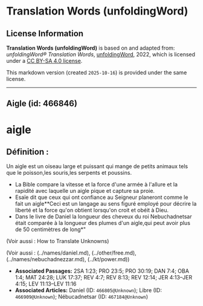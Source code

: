 # Translation Words (unfoldingWord)

## License Information

**Translation Words (unfoldingWord)** is based on and adapted from: _unfoldingWord® Translation Words_, [unfoldingWord](https://unfoldingword.org/utw), 2022, which is licensed under a [CC BY-SA 4.0 license](https://creativecommons.org/licenses/by-sa/4.0/legalcode.en).

This markdown version (created `2025-10-16`) is provided under the same license.



--------------------------------

## Aigle (id: 466846)

aigle
=====

Définition :
------------

Un aigle est un oiseau large et puissant qui mange de petits animaux tels que le poisson,les souris,les serpents et poussins.

* La Bible compare la vitesse et la force d'une armée à l'allure et la rapidité avec laquelle un aigle pique et capture sa proie.
* Esaïe dit que ceux qui ont confiance au Seigneur planeront comme le fait un aigle\*\*Ceci est un langage au sens figuré employé pour décrire la liberté et la force qu'on obtient lorsqu'on croit et obéit à Dieu.
* Dans le livre de Daniel la longueur des cheveux du roi Nebuchadnetsar était comparée à la longueur des plumes d'un aigle,qui peut avoir plus de 50 centimètres de long\*"

(Voir aussi : How to Translate Unknowns)

(Voir aussi : (../names/daniel.md), (../other/free.md), (../names/nebuchadnezzar.md), (../kt/power.md))

* **Associated Passages:** 2SA 1:23; PRO 23:5; PRO 30:19; DAN 7:4; OBA 1:4; MAT 24:28; LUK 17:37; REV 4:7; REV 8:13; REV 12:14; JER 4:13–JER 4:15; LEV 11:13–LEV 11:16
* **Associated Articles:** Daniel (ID: `466805@Unknown`); Libre (ID: `466909@Unknown`); Nébucadnetsar (ID: `467184@Unknown`)

